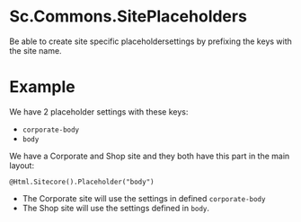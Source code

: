 # Sc.Commons.SitePlaceholders
 Be able to create site specific placeholdersettings by prefixing the keys with the site name.

# Example
We have 2 placeholder settings with these keys:
- `corporate-body`
- `body`

We have a Corporate and Shop site and they both have this part in the main layout:

    @Html.Sitecore().Placeholder("body")

- The Corporate site will use the settings in defined `corporate-body` 
- The Shop site will use the settings defined in `body`.
